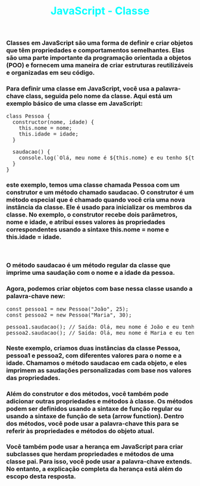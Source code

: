 # <div align="center" style="color:Cyan; font-weight:bold;"> JavaScript - Classe</div>

<br/>

### Classes em JavaScript são uma forma de definir e criar objetos que têm propriedades e comportamentos semelhantes. Elas são uma parte importante da programação orientada a objetos (POO) e fornecem uma maneira de criar estruturas reutilizáveis e organizadas em seu código.

### Para definir uma classe em JavaScript, você usa a palavra-chave class, seguida pelo nome da classe. Aqui está um exemplo básico de uma classe em JavaScript:

<pre>
class Pessoa {
  constructor(nome, idade) {
    this.nome = nome;
    this.idade = idade;
  }

  saudacao() {
    console.log(`Olá, meu nome é ${this.nome} e eu tenho ${this.idade} anos.`);
  }
}
</pre>

### este exemplo, temos uma classe chamada Pessoa com um construtor e um método chamado saudacao. O construtor é um método especial que é chamado quando você cria uma nova instância da classe. Ele é usado para inicializar os membros da classe. No exemplo, o construtor recebe dois parâmetros, nome e idade, e atribui esses valores às propriedades correspondentes usando a sintaxe this.nome = nome e this.idade = idade.

<br>

### O método saudacao é um método regular da classe que imprime uma saudação com o nome e a idade da pessoa.

### Agora, podemos criar objetos com base nessa classe usando a palavra-chave new:

<pre>
const pessoa1 = new Pessoa("João", 25);
const pessoa2 = new Pessoa("Maria", 30);

pessoa1.saudacao(); // Saída: Olá, meu nome é João e eu tenho 25 anos.
pessoa2.saudacao(); // Saída: Olá, meu nome é Maria e eu tenho 30 anos.
</pre>

### Neste exemplo, criamos duas instâncias da classe Pessoa, pessoa1 e pessoa2, com diferentes valores para o nome e a idade. Chamamos o método saudacao em cada objeto, e eles imprimem as saudações personalizadas com base nos valores das propriedades.

### Além do construtor e dos métodos, você também pode adicionar outras propriedades e métodos à classe. Os métodos podem ser definidos usando a sintaxe de função regular ou usando a sintaxe de função de seta (arrow function). Dentro dos métodos, você pode usar a palavra-chave this para se referir às propriedades e métodos do objeto atual.

### Você também pode usar a herança em JavaScript para criar subclasses que herdam propriedades e métodos de uma classe pai. Para isso, você pode usar a palavra-chave extends. No entanto, a explicação completa da herança está além do escopo desta resposta.
